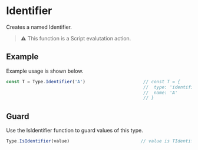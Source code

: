 # Identifier

Creates a named Identifier.

> ⚠️ This function is a Script evalutation action.

## Example

Example usage is shown below. 

```typescript
const T = Type.Identifier('A')                      // const T = {
                                                    //  type: 'identifier',
                                                    //  name: 'A'
                                                    // }
```

## Guard

Use the IsIdentifier function to guard values of this type.

```typescript
Type.IsIdentifier(value)                           // value is TIdentifier
```
